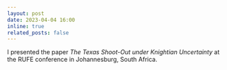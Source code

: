 ```yaml
---
layout: post
date: 2023-04-04 16:00
inline: true
related_posts: false
---
```


I presented the paper *The Texas Shoot-Out under Knightian Uncertainty* at the RUFE conference in Johannesburg, South Africa.
